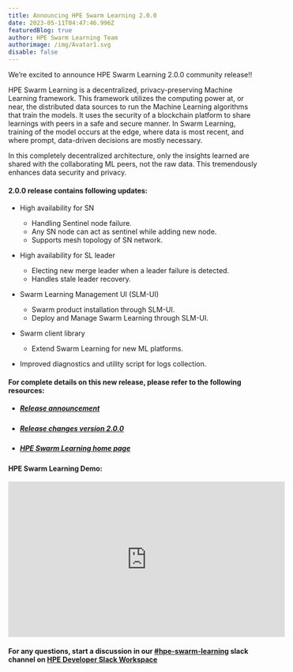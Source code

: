 ```yaml
---
title: Announcing HPE Swarm Learning 2.0.0
date: 2023-05-11T04:47:46.996Z
featuredBlog: true
author: HPE Swarm Learning Team
authorimage: /img/Avatar1.svg
disable: false
---
```

<!--StartFragment-->

We’re excited to announce HPE Swarm Learning 2.0.0 community release!!

<!--StartFragment-->

HPE Swarm Learning is a decentralized, privacy-preserving Machine Learning framework. This framework utilizes the computing power at, or near, the distributed data sources to run the Machine Learning algorithms that train the models. It uses the security of a blockchain platform to share learnings with peers in a safe and secure manner. In Swarm Learning, training of the model occurs at the edge, where data is most recent, and where prompt, data-driven decisions are mostly necessary. 

In this completely decentralized architecture, only the insights learned are shared with the collaborating ML peers, not the raw data. This tremendously enhances data security and privacy.

<!--EndFragment-->

#### **2.0.0 release contains following updates:**

* High availability for SN

  * Handling Sentinel node failure.
  * Any SN node can act as sentinel while adding new node.
  * Supports mesh topology of SN network.
* High availability for SL leader

  * Electing new merge leader when a leader failure is detected.
  * Handles stale leader recovery.
* Swarm Learning Management UI (SLM-UI)

  * Swarm product installation through SLM-UI.
  * Deploy and Manage Swarm Learning through SLM-UI.
* Swarm client library

  * Extend Swarm Learning for new ML platforms.
* Improved diagnostics and utility script for logs collection.



#### For complete details on this new release, please refer to the following resources:

* ##### [Release announcement](https://github.com/HewlettPackard/swarm-learning/discussions/169)
* ##### [R﻿elease changes version 2.0.0](https://github.com/HewlettPackard/swarm-learning/pull/167)
* ##### [H﻿PE Swarm Learning home page](https://github.com/HewlettPackard/swarm-learning)

#### HPE S﻿warm Learning Demo:

<iframe width="560" height="315" src="https://www.youtube.com/embed/_LQsalXojSg" title="YouTube video player" frameborder="0" allow="accelerometer; autoplay; clipboard-write; encrypted-media; gyroscope; picture-in-picture; web-share" allowfullscreen></iframe>



#### For any questions, start a discussion in our [\#hpe-swarm-learning](https://hpedev.slack.com/archives/C04A5DK9TUK) slack channel on [HPE Developer Slack Workspace](https://slack.hpedev.io/)



<!--EndFragment-->